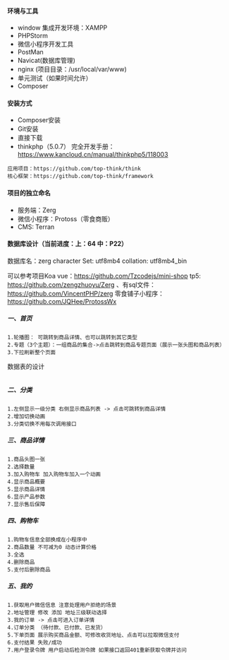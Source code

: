 #### 环境与工具
- window 集成开发环境：XAMPP
- PHPStorm
- 微信小程序开发工具
- PostMan
- Navicat(数据库管理)
- nginx (项目目录：/usr/local/var/www)
- 单元测试（如果时间允许）
- Composer

#### 安装方式
- Composer安装
- Git安装
- 直接下载
- thinkphp（5.0.7） 完全开发手册：https://www.kancloud.cn/manual/thinkphp5/118003
```
应用项目：https://github.com/top-think/think
核心框架：https://github.com/top-think/framework
```

#### 项目的独立命名
- 服务端：Zerg
- 微信小程序：Protoss（零食商贩）
- CMS: Terran


#### 数据库设计（当前进度：上：64 中：P22）
数据库名：zerg
character Set: utf8mb4
collation: utf8mb4_bin

可以参考项目Koa vue：https://github.com/Tzcodejs/mini-shop
tp5: https://github.com/zengzhuoyu/Zerg 、有sql文件：https://github.com/VincentPHP/zerg
零食铺子小程序：https://github.com/JQHee/ProtossWx

##### 一、首页
```
1.轮播图： 可跳转到商品详情、也可以跳转到其它类型
2.专题（3个主题）：一组商品的集合->点击跳转到商品专题页面（展示一张头图和商品列表）
3.下拉刷新整个页面
```
数据表的设计
```
```
##### 二、分类
```
1.左侧显示一级分类 右侧显示商品列表 -> 点击可跳转到商品详情
2.增加切换动画
3.分类切换不用每次调用接口
```
##### 三、商品详情
```
1.商品头图一张
2.选择数量
3.加入购物车 加入购物车加入一个动画
4.显示商品概要
5.显示商品详情
6.显示产品参数
7.显示售后保障
```
##### 四、购物车
```
1.购物车信息全部换成在小程序中
2.商品数量 不可减为0 动态计算价格
3.全选
4.删除商品
5.支付后删除商品
```

##### 五、我的
```
1.获取用户微信信息 注意处理用户拒绝的场景
2.地址管理 修改 添加 地址三级联动选择
3.我的订单 -> 点击可进入订单详情
4.订单分类 （待付款、已付款、已发货）
5.下单页面 展示购买商品金额、可修改收货地址、点击可以拉取微信支付
6.支付结果 失败/成功
7.用户登录令牌 用户启动后检测令牌 如果接口返回401重新获取令牌并访问
```



